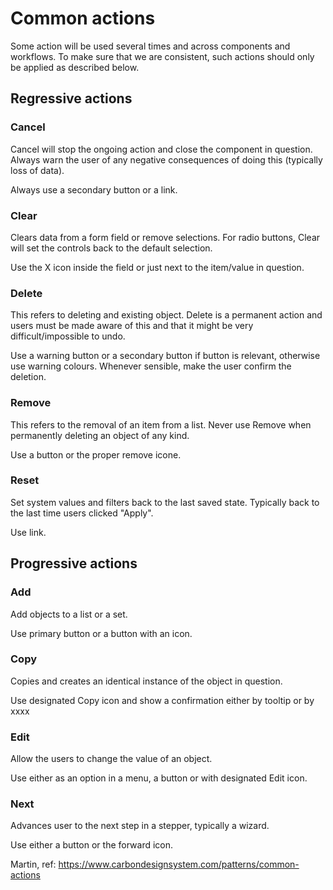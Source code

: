 # Common actions

Some action will be used several times and across components and workflows. To make sure that we are consistent, such actions should only be applied as described below.

## Regressive actions

### Cancel

Cancel will stop the ongoing action and close the component in question. Always warn the user of any negative consequences of doing this (typically loss of data).

Always use a secondary button or a link.

### Clear

Clears data from a form field or remove selections. For radio buttons, Clear will set the controls back to the default selection.

Use the X icon inside the field or just next to the item/value in question.

### Delete

This refers to deleting and existing object. Delete is a permanent action and users must be made aware of this and that it might be very difficult/impossible to undo.

Use a warning button or a secondary button if button is relevant, otherwise use warning colours. Whenever sensible, make the user confirm the deletion. 

### Remove

This refers to the removal of an item from a list. Never use Remove when permanently deleting an object of any kind.

Use a button or the proper remove icone.

### Reset

Set system values and filters back to the last saved state. Typically back to the last time users clicked "Apply".

Use link. 

## Progressive actions

### Add


Add objects to a list or a set.

Use primary button or a button with an icon.

### Copy

Copies and creates an identical instance of the object in question.

Use designated Copy icon and show a confirmation either by tooltip or by xxxx

### Edit

Allow the users to change the value of an object.

Use either as an option in a menu, a button or with designated Edit icon.

### Next

Advances user to the next step in a stepper, typically a wizard.

Use either a button or the forward icon.



Martin, ref: https://www.carbondesignsystem.com/patterns/common-actions